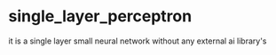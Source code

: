 # single_layer_perceptron
it is a single layer small neural network without any external ai library's
